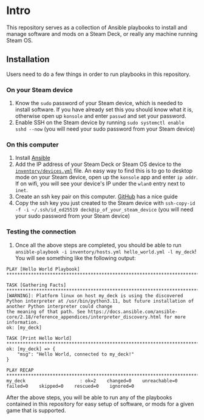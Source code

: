 # Intro

This repository serves as a collection of Ansible playbooks to install and manage software and mods on a Steam Deck, or really any machine running Steam OS.

## Installation

Users need to do a few things in order to run playbooks in this repository.

### On your Steam device
1. Know the `sudo` password of your Steam device, which is needed to install software. If you have already set this you should know what it is, otherwise open up `konsole` and enter `passwd` and set your password.
1. Enable SSH on the Steam device by running `sudo systemctl enable sshd --now` (you will need your sudo password from your Steam device)

### On this computer
1. Install [Ansible](https://docs.ansible.com/ansible/latest/installation_guide/index.html)
1. Add the IP address of your Steam Deck or Steam OS device to the [`inventory/devices.yml`](inventory/devices.yml) file. An easy way to find this is to go to desktop mode on your Steam device, open up the `konsole` app and enter `ip addr`. If on wifi, you will see your device's IP under the `wlan0` entry next to `inet`.
1. Create an ssh key pair on this computer. [GitHub](https://docs.github.com/en/authentication/connecting-to-github-with-ssh/generating-a-new-ssh-key-and-adding-it-to-the-ssh-agent) has a nice guide
1. Copy the ssh key you just created to the Steam device with `ssh-copy-id -f -i ~/.ssh/id_ed25519 deck@ip_of_your_steam_device` (you will need your sudo password from your Steam device)

### Testing the connection
1. Once all the above steps are completed, you should be able to run `ansible-playbook -i inventory/hosts.yml hello_world.yml -l my_deck`! You will see something like the following output:
```
PLAY [Hello World Playbook] ******************************************************************************************************************************************************

TASK [Gathering Facts] ***********************************************************************************************************************************************************
[WARNING]: Platform linux on host my_deck is using the discovered Python interpreter at /usr/bin/python3.11, but future installation of another Python interpreter could change
the meaning of that path. See https://docs.ansible.com/ansible-core/2.18/reference_appendices/interpreter_discovery.html for more information.
ok: [my_deck]

TASK [Print Hello World] *********************************************************************************************************************************************************
ok: [my_deck] => {
    "msg": "Hello World, connected to my_deck!"
}

PLAY RECAP ***********************************************************************************************************************************************************************
my_deck                    : ok=2    changed=0    unreachable=0    failed=0    skipped=0    rescued=0    ignored=0
```

After the above steps, you will be able to run any of the playbooks contained in this repository for easy setup of software, or mods for a given game that is supported.

